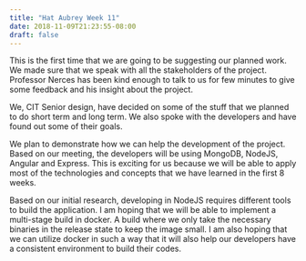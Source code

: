 ```yaml
---
title: "Hat Aubrey Week 11"
date: 2018-11-09T21:23:55-08:00
draft: false
---
```


This is the first time that we are going to be suggesting our planned work. We made sure that we speak with all the stakeholders of the project. Professor Nerces has been kind enough to talk to us for few minutes to give some feedback and his insight about the project. 

We, CIT Senior design, have decided on some of the stuff that we planned to do short term and long term. We also spoke with the developers and have found out some of their goals.

We plan to demonstrate how we can help the development of the project. Based on our meeting, the developers will be using MongoDB, NodeJS, Angular and Express. This is exciting for us because we will be able to apply most of the technologies and concepts that we have learned in the first 8 weeks.

Based on our initial research, developing in NodeJS requires different tools to build the application. I am hoping that we will be able to implement a multi-stage build in docker. A build where we only take the necessary binaries in the release state to keep the image small. I am also hoping that we can utilize docker in such a way that it will also help our developers have a consistent environment to build their codes. 

